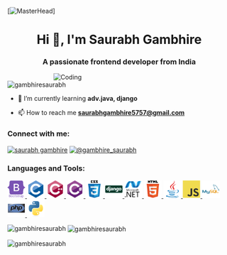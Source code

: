 [![MasterHead](https://cdn.dribbble.com/users/720825/screenshots/3253310/slim-jim-_dribbble_-_800x600_.gif)]
<h1 align="center">Hi 👋, I'm Saurabh Gambhire</h1>
<h3 align="center">A passionate frontend developer from India</h3>
<img align="right" alt="Coding" width="400" src="https://media.istockphoto.com/vectors/programmer-cartoon-character-vector-id988206908?k=20&m=988206908&s=170667a&w=0&h=tKLGKlgOd7ye2bb7E4C3VqSFQpKTkw3wYLWV_FhYbNs=">
<p align="left"> <img src="https://komarev.com/ghpvc/?username=gambhiresaurabh&label=Profile%20views&color=0e75b6&style=flat" alt="gambhiresaurabh" /> </p>

- 🌱 I’m currently learning **adv.java, django**

- 📫 How to reach me **saurabhgambhire5757@gmail.com**

<h3 align="left">Connect with me:</h3>
<p align="left">
<a href="https://fb.com/saurabh gambhire" target="blank"><img align="center" src="https://raw.githubusercontent.com/rahuldkjain/github-profile-readme-generator/master/src/images/icons/Social/facebook.svg" alt="saurabh gambhire" height="30" width="40" /></a>
<a href="https://instagram.com/gambhire_saurabh" target="blank"><img align="center" src="https://raw.githubusercontent.com/rahuldkjain/github-profile-readme-generator/master/src/images/icons/Social/instagram.svg" alt="@gambhire_saurabh" height="30" width="40" /></a>
</p>

<h3 align="left">Languages and Tools:</h3>
<p align="left"> <a href="https://getbootstrap.com" target="_blank" rel="noreferrer"> <img src="https://raw.githubusercontent.com/devicons/devicon/master/icons/bootstrap/bootstrap-plain-wordmark.svg" alt="bootstrap" width="40" height="40"/> </a> <a href="https://www.cprogramming.com/" target="_blank" rel="noreferrer"> <img src="https://raw.githubusercontent.com/devicons/devicon/master/icons/c/c-original.svg" alt="c" width="40" height="40"/> </a> <a href="https://www.w3schools.com/cpp/" target="_blank" rel="noreferrer"> <img src="https://raw.githubusercontent.com/devicons/devicon/master/icons/cplusplus/cplusplus-original.svg" alt="cplusplus" width="40" height="40"/> </a> <a href="https://www.w3schools.com/cs/" target="_blank" rel="noreferrer"> <img src="https://raw.githubusercontent.com/devicons/devicon/master/icons/csharp/csharp-original.svg" alt="csharp" width="40" height="40"/> </a> <a href="https://www.w3schools.com/css/" target="_blank" rel="noreferrer"> <img src="https://raw.githubusercontent.com/devicons/devicon/master/icons/css3/css3-original-wordmark.svg" alt="css3" width="40" height="40"/> </a> <a href="https://www.djangoproject.com/" target="_blank" rel="noreferrer"> <img src="https://raw.githubusercontent.com/devicons/devicon/master/icons/django/django-original.svg" alt="django" width="40" height="40"/> </a> <a href="https://dotnet.microsoft.com/" target="_blank" rel="noreferrer"> <img src="https://raw.githubusercontent.com/devicons/devicon/master/icons/dot-net/dot-net-original-wordmark.svg" alt="dotnet" width="40" height="40"/> </a> <a href="https://www.w3.org/html/" target="_blank" rel="noreferrer"> <img src="https://raw.githubusercontent.com/devicons/devicon/master/icons/html5/html5-original-wordmark.svg" alt="html5" width="40" height="40"/> </a> <a href="https://www.java.com" target="_blank" rel="noreferrer"> <img src="https://raw.githubusercontent.com/devicons/devicon/master/icons/java/java-original.svg" alt="java" width="40" height="40"/> </a> <a href="https://developer.mozilla.org/en-US/docs/Web/JavaScript" target="_blank" rel="noreferrer"> <img src="https://raw.githubusercontent.com/devicons/devicon/master/icons/javascript/javascript-original.svg" alt="javascript" width="40" height="40"/> </a> <a href="https://www.mysql.com/" target="_blank" rel="noreferrer"> <img src="https://raw.githubusercontent.com/devicons/devicon/master/icons/mysql/mysql-original-wordmark.svg" alt="mysql" width="40" height="40"/> </a> <a href="https://www.php.net" target="_blank" rel="noreferrer"> <img src="https://raw.githubusercontent.com/devicons/devicon/master/icons/php/php-original.svg" alt="php" width="40" height="40"/> </a> <a href="https://www.python.org" target="_blank" rel="noreferrer"> <img src="https://raw.githubusercontent.com/devicons/devicon/master/icons/python/python-original.svg" alt="python" width="40" height="40"/> </a> </p>

<p><img align="left" src="https://github-readme-stats.vercel.app/api/top-langs?username=gambhiresaurabh&show_icons=true&locale=en&layout=compact" alt="gambhiresaurabh" /></p>

<p>&nbsp;<img align="center" src="https://github-readme-stats.vercel.app/api?username=gambhiresaurabh&show_icons=true&locale=en" alt="gambhiresaurabh" /></p>

<p><img align="center" src="https://github-readme-streak-stats.herokuapp.com/?user=gambhiresaurabh&" alt="gambhiresaurabh" /></p>

